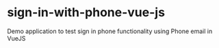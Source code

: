 # sign-in-with-phone-vue-js
Demo application to test sign in phone functionality using Phone email in VueJS
